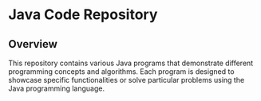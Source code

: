 # Java Code Repository

## Overview

This repository contains various Java programs that demonstrate different programming concepts and algorithms. Each program is designed to showcase specific functionalities or solve particular problems using the Java programming language.
